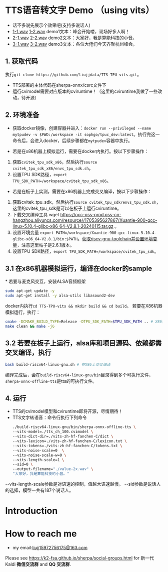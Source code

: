 # TTS语音转文字 Demo （using vits）
- 话不多说先展示个效果吧(支持多说话人)
- [1-1.wav](/Test-wav/1-1.wav) [1-2.wav](/Test-wav/1-2.wav) demo1文本：峰会开始喽，现场好多人啊！
- [2-1.wav](/Test-wav/2-1.wav) [2-2.wav](/Test-wav/2-2.wav) demo2文本：大家好，我是算能科技的小音。
- [3-1.wav](/Test-wav/3-1.wav) [3-2.wav](/Test-wav/3-2.wav) demo3文本：各位大佬们今天齐聚杭州峰会。

## 1. 获取代码
执行`git clone https://github.com/liujjdata/TTS-TPU-vits.git`。
- TTS部署的主体代码在sherpa-onnx/csrc文件下
- 运行cvimodel需要对应版本的cviruntime！（这里的cviruntime我做了一些改动，待开源）
## 2. 环境准备
- 获取docker镜像，创建容器并进入：`docker run --privileged --name mytpudev -v $PWD:/workspace -it sophgo/tpuc_dev:latest`。执行完这一命令后，会进入docker，后续步骤都在`mytpudev`容器中执行。

* 若是在x86机器上模拟运行，需要在docker内执行。按以下步骤操作：
 1. 获取`cvitek_tpu_sdk_x86`，然后执行`source cvitek_tpu_sdk_x86/envs_tpu_sdk.sh`。
 2. 设置TPU SDK路径，`export TPU_SDK_PATH=/workspace/cvitek_tpu_sdk_x86`。

* 若是在板子上实测，需要在x86机器上完成交叉编译，按以下步骤操作：
 1. 获取cvitek_tpu_sdk，然后执行`source cvitek_tpu_sdk/envs_tpu_sdk.sh`，这里的cvitek_tpu_sdk是可以在板子上运行cviruntime。
 2. 下载交叉编译工具 wget https://occ-oss-prod.oss-cn-hangzhou.aliyuncs.com/resource//1705395627867/Xuantie-900-gcc-linux-5.10.4-glibc-x86_64-V2.8.1-20240115.tar.gz 。
 3. 设置环境变量 `export PATH=/workspace/Xuantie-900-gcc-linux-5.10.4-glibc-x86_64-V2.8.1/bin:$PATH`。[获取riscv-gnu-toolchain并设置环境变量](https://k2-fsa.github.io/sherpa/onnx/install/riscv64-embedded-linux.html#install-toolchain)，注意这里帖子是2.6.1版本。
 4. 设置TPU SDK路径，`export TPU_SDK_PATH=/workspace/cvitek_tpu_sdk`。

## 3.1 在x86机器模拟运行，编译在docker的sample

\* 若要与麦克风交互，安装ALSA音频框架
```sh
sudo apt-get update -y
sudo apt-get install -y alsa-utils libasound2-dev
```

docker内执行`cd TTS-TPU-vits && mkdir build && cd build`。
若要在X86机器模拟运行，执行：
```sh
cmake -DCMAKE_BUILD_TYPE=Release -DTPU_SDK_PATH=$TPU_SDK_PATH .. # X86机器模拟运行
make clean && make -j6
```
## 3.2 若要在板子上运行，alsa库和项目源码、依赖都需交叉编译，执行
```sh
bash build-riscv64-linux-gnu.sh # 在X86上交叉编译
```
编译完成后，会在`build-riscv64-linux-gnu/bin`目录得到多个可执行文件，`sherpa-onnx-offline-tts`是tts的可执行文件。

## 4. 运行
- TTS的cvimodel模型和cviruntime即将开源，尽情期待！
- TTS文字转语音：命令行执行下列命令
  ```sh
  ./build-riscv64-linux-gnu/bin/sherpa-onnx-offline-tts \
  --vits-model=./tts_ch_100.cvimodel \
  --vits-dict-dir=./vits-zh-hf-fanchen-C/dict \
  --vits-lexicon=./vits-zh-hf-fanchen-C/lexicon.txt \
  --vits-tokens=./vits-zh-hf-fanchen-C/tokens.txt \
  --vits-noise-scale=0  \
  --vits-noise-scale-w=0 \
  --vits-length-scale=1 \
  --sid=0 \
  --output-filename="./value-2x.wav" \
  "大家好，我是算能科技的小音。"
  ```
--vits-length-scale参数是对语速的控制，值越大语速越慢。
--sid参数是说话人的选择，模型一共有187个说话人。
# Introduction
# How to reach me
- my email:liujj15972756175@163.com

Please see
https://k2-fsa.github.io/sherpa/social-groups.html
for 新一代 Kaldi **微信交流群** and **QQ 交流群**.